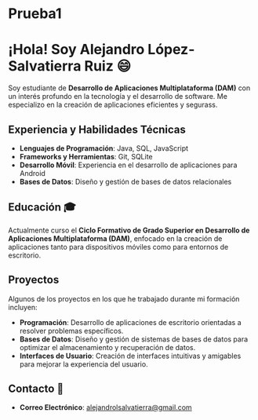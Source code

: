# Prueba1
# ¡Hola! Soy Alejandro López-Salvatierra Ruiz :smile:

Soy estudiante de **Desarrollo de Aplicaciones Multiplataforma (DAM)** con un interés profundo en la tecnología y el desarrollo de software. Me especializo en la creación de aplicaciones eficientes y segurass.

## Experiencia y Habilidades Técnicas

- **Lenguajes de Programación**: Java, SQL, JavaScript
- **Frameworks y Herramientas**: Git, SQLite
- **Desarrollo Móvil**: Experiencia en el desarrollo de aplicaciones para Android
- **Bases de Datos**: Diseño y gestión de bases de datos relacionales

## Educación :mortar_board:

Actualmente curso el **Ciclo Formativo de Grado Superior en Desarrollo de Aplicaciones Multiplataforma (DAM)**, enfocado en la creación de aplicaciones tanto para dispositivos móviles como para entornos de escritorio.

## Proyectos

Algunos de los proyectos en los que he trabajado durante mi formación incluyen:

- **Programación**: Desarrollo de aplicaciones de escritorio orientadas a resolver problemas específicos.
- **Bases de Datos**: Diseño y gestión de sistemas de bases de datos para optimizar el almacenamiento y recuperación de datos.
- **Interfaces de Usuario**: Creación de interfaces intuitivas y amigables para mejorar la experiencia del usuario.

## Contacto :envelope_with_arrow:

- **Correo Electrónico**: alejandrolsalvatierra@gmail.com


